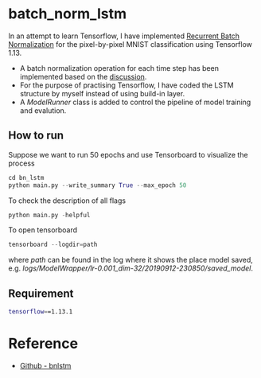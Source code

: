 # batch_norm_lstm


In an attempt to learn Tensorflow, I have implemented 
[Recurrent Batch Normalization](https://arxiv.org/abs/1603.09025)
 for the pixel-by-pixel MNIST classification using Tensorflow 1.13.
- A batch normalization operation for each time step has been implemented based on 
the [discussion](https://github.com/OlavHN/bnlstm/issues/7).
- For the purpose of practising Tensorflow, I have coded 
the LSTM structure by myself instead of using build-in layer.
- A *ModelRunner* class is added to control the pipeline of model 
training and evalution.

## How to run

Suppose we want to run 50 epochs and use Tensorboard to 
visualize the process

```python
cd bn_lstm
python main.py --write_summary True --max_epoch 50
```

To check the description of all flags
```python
python main.py -helpful
```

To open tensorboard
```python
tensorboard --logdir=path
```

where *path* can be found in the log where it shows the place model saved, e.g. 
*logs/ModelWrapper/lr-0.001_dim-32/20190912-230850/saved_model*.

## Requirement

```bash
tensorflow==1.13.1
```



# Reference
- [Github - bnlstm](https://github.com/OlavHN/bnlstm)